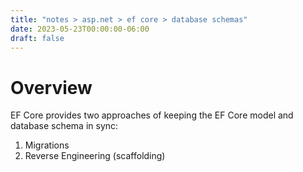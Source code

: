 ```yaml
---
title: "notes > asp.net > ef core > database schemas"
date: 2023-05-23T00:00:00-06:00
draft: false
---
```


# Overview
EF Core provides two approaches of keeping the EF Core model and database schema in sync:
1. Migrations
2. Reverse Engineering (scaffolding)